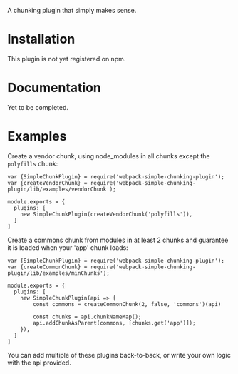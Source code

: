 A chunking plugin that simply makes sense.

# Installation

This plugin is not yet registered on npm.

# Documentation

Yet to be completed.

# Examples

Create a vendor chunk, using node_modules in all chunks except the `polyfills` chunk:

    var {SimpleChunkPlugin} = require('webpack-simple-chunking-plugin');
    var {createVendorChunk} = require('webpack-simple-chunking-plugin/lib/examples/vendorChunk');

    module.exports = {
      plugins: [
        new SimpleChunkPlugin(createVendorChunk('polyfills')),
      ]
    ]

Create a commons chunk from modules in at least 2 chunks and guarantee it is loaded when your 'app' chunk loads:

    var {SimpleChunkPlugin} = require('webpack-simple-chunking-plugin');
    var {createCommonChunk} = require('webpack-simple-chunking-plugin/lib/examples/minChunks');

    module.exports = {
      plugins: [
        new SimpleChunkPlugin(api => {
            const commons = createCommonChunk(2, false, 'commons')(api)

            const chunks = api.chunkNameMap();
            api.addChunkAsParent(commons, [chunks.get('app')]);
        }),
      ]
    ]

You can add multiple of these plugins back-to-back, or write your own logic with the api provided.
